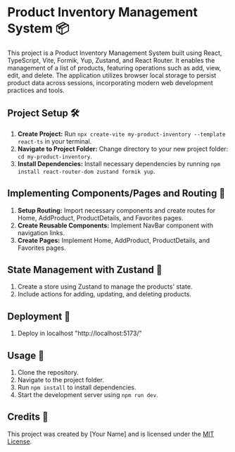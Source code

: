 # Product Inventory Management System 📦

This project is a Product Inventory Management System built using React, TypeScript, Vite, Formik, Yup, Zustand, and React Router. It enables the management of a list of products, featuring operations such as add, view, edit, and delete. The application utilizes browser local storage to persist product data across sessions, incorporating modern web development practices and tools.

## Project Setup 🛠️

1. **Create Project:** Run `npx create-vite my-product-inventory --template react-ts` in your terminal.
2. **Navigate to Project Folder:** Change directory to your new project folder: `cd my-product-inventory`.
3. **Install Dependencies:** Install necessary dependencies by running `npm install react-router-dom zustand formik yup`.

## Implementing Components/Pages and Routing 📄

1. **Setup Routing:** Import necessary components and create routes for Home, AddProduct, ProductDetails, and Favorites pages.
2. **Create Reusable Components:** Implement NavBar component with navigation links.
3. **Create Pages:** Implement Home, AddProduct, ProductDetails, and Favorites pages.

## State Management with Zustand 🔄

1. Create a store using Zustand to manage the products' state.
2. Include actions for adding, updating, and deleting products.

## Deployment 🚀

1. Deploy in localhost "http://localhost:5173/"

## Usage 🚀

1. Clone the repository.
2. Navigate to the project folder.
3. Run `npm install` to install dependencies.
4. Start the development server using `npm run dev`.

## Credits 🙏

This project was created by [Your Name] and is licensed under the [MIT License](LICENSE).

